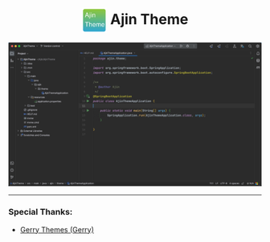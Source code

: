 # <div align="center"><img align="center" src="resources/META-INF/pluginIcon.svg" width="50"> Ajin Theme</div>

![ajin-theme.png](screenshots/ajin-theme.png)

<hr>

### Special Thanks:

- <a href="https://github.com/gerryhjs/gerry-themes">Gerry Themes (Gerry)</a>
